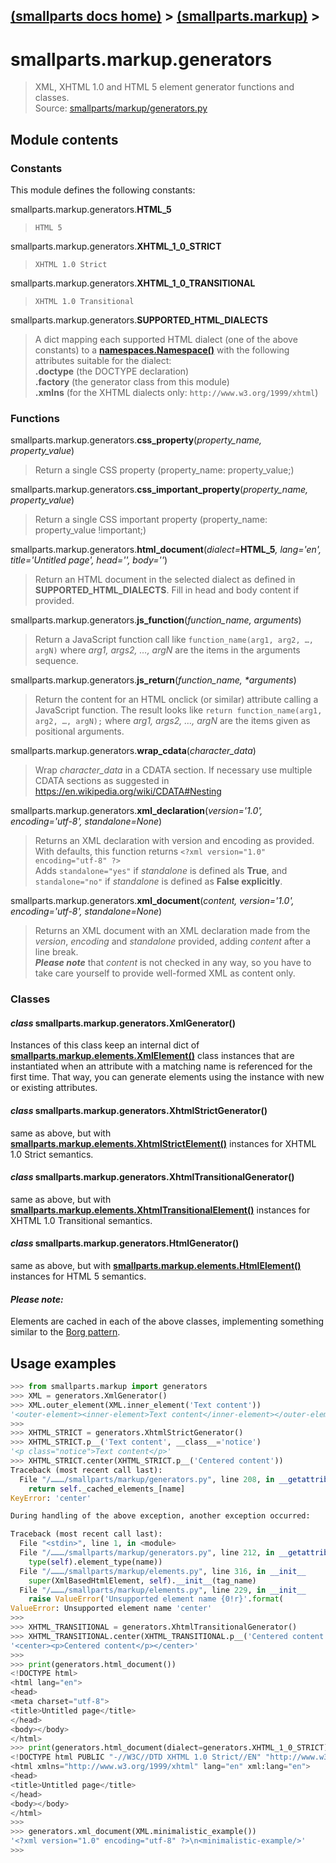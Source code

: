 [(smallparts docs home)](./) > [(smallparts.markup)](./smallparts.markup.md) >
----
# smallparts.markup.generators

> XML, XHTML 1.0 and HTML 5 element generator functions and classes.  
> Source: [smallparts/markup/generators.py](https://github.com/blackstream-x/smallparts/blob/master/smallparts/markup/generators.py)

## Module contents

### Constants

This module defines the following constants:

smallparts.markup.generators.**HTML_5**

> ```HTML 5```

smallparts.markup.generators.**XHTML_1_0_STRICT**

> ```XHTML 1.0 Strict```

smallparts.markup.generators.**XHTML_1_0_TRANSITIONAL**

> ```XHTML 1.0 Transitional```

smallparts.markup.generators.**SUPPORTED_HTML_DIALECTS**

> A dict mapping each supported HTML dialect (one of the above constants)
> to a **[namespaces.Namespace()](./smallparts.namespaces.md#class-smallpartsnamespacesnamespace)**
> with the following attributes suitable for the dialect:  
> **.doctype** (the DOCTYPE declaration)  
> **.factory** (the generator class from this module)  
> **.xmlns** (for the XHTML dialects only: ```http://www.w3.org/1999/xhtml```)

### Functions

smallparts.markup.generators.**css_property**(*property_name, property_value*)

> Return a single CSS property (property_name: property_value;)

smallparts.markup.generators.**css_important_property**(*property_name, property_value*)

> Return a single CSS important property (property\_name: property\_value !important;)

smallparts.markup.generators.**html_document**(_dialect=_**HTML_5**_, lang='en', title='Untitled page', head='', body=''_)

> Return an HTML document in the selected dialect as defined in **SUPPORTED_HTML_DIALECTS**.
> Fill in head and body content if provided.

smallparts.markup.generators.**js_function**(*function_name, arguments*)

> Return a JavaScript function call like
> ```function_name(arg1, arg2, …, argN)```
> where *arg1, args2, …, argN* are the items in the arguments sequence.

smallparts.markup.generators.**js_return**(*function_name,* _*arguments_)

> Return the content for an HTML onclick (or similar) attribute
> calling a JavaScript function. The result looks like
> ```return function_name(arg1, arg2, …, argN);```
> where *arg1, args2, …, argN* are the items given as positional arguments.

smallparts.markup.generators.**wrap_cdata**(*character_data*)

> Wrap *character_data* in a CDATA section.
> If necessary use multiple CDATA sections as suggested in
> <https://en.wikipedia.org/wiki/CDATA#Nesting>

smallparts.markup.generators.**xml_declaration**(*version='1.0', encoding='utf-8', standalone=None*)

> Returns an XML declaration with version and encoding as provided.
> With defaults, this function returns ```<?xml version="1.0" encoding="utf-8" ?>```  
> Adds ```standalone="yes"``` if *standalone* is defined als **True**, and
> ```standalone="no"``` if *standalone* is defined as **False explicitly**.

smallparts.markup.generators.**xml_document**(*content, version='1.0', encoding='utf-8', standalone=None*)

> Returns an XML document with an XML declaration made from the
> *version*, *encoding* and *standalone* provided, adding *content*
> after a line break.  
> ***Please note*** that *content* is not checked in any way,
> so you have to take care yourself to provide well-formed XML as content only.


### Classes

#### *class* smallparts.markup.generators.**XmlGenerator**()

Instances of this class keep an internal dict of
**[smallparts.markup.elements.XmlElement()](./smallparts.markup.elements.md#class-smallpartsmarkupelementsxmlelementtag_name)**
class instances that are instantiated when an attribute with a matching name
is referenced for the first time. That way, you can generate elements using the
instance with new or existing attributes.

#### *class* smallparts.markup.generators.**XhtmlStrictGenerator**()

same as above, but with
**[smallparts.markup.elements.XhtmlStrictElement()](./smallparts.markup.elements.md#class-smallpartsmarkupelementsxhtmlstrictelementtag_name)**
instances for XHTML 1.0 Strict semantics.

#### *class* smallparts.markup.generators.**XhtmlTransitionalGenerator**()

same as above, but with
**[smallparts.markup.elements.XhtmlTransitionalElement()](./smallparts.markup.elements.md#class-smallpartsmarkupelementsxhtmltransitionalelementtag_name)**
instances for XHTML 1.0 Transitional semantics.

#### *class* smallparts.markup.generators.**HtmlGenerator**()

same as above, but with
**[smallparts.markup.elements.HtmlElement()](./smallparts.markup.elements.md#class-smallpartsmarkupelementshtmlelementtag_name)**
instances for HTML 5 semantics.

#### *Please note:*

Elements are cached in each of the above classes, implementing something
similar to the [Borg pattern](http://www.aleax.it/Python/5ep.html).

## Usage examples

```python
>>> from smallparts.markup import generators
>>> XML = generators.XmlGenerator()
>>> XML.outer_element(XML.inner_element('Text content'))
'<outer-element><inner-element>Text content</inner-element></outer-element>'
>>> 
>>> XHTML_STRICT = generators.XhtmlStrictGenerator()
>>> XHTML_STRICT.p__('Text content', __class__='notice')
'<p class="notice">Text content</p>'
>>> XHTML_STRICT.center(XHTML_STRICT.p__('Centered content'))
Traceback (most recent call last):
  File "/………/smallparts/markup/generators.py", line 208, in __getattribute__
    return self._cached_elements_[name]
KeyError: 'center'

During handling of the above exception, another exception occurred:

Traceback (most recent call last):
  File "<stdin>", line 1, in <module>
  File "/………/smallparts/markup/generators.py", line 212, in __getattribute__
    type(self).element_type(name))
  File "/………/smallparts/markup/elements.py", line 316, in __init__
    super(XmlBasedHtmlElement, self).__init__(tag_name)
  File "/………/smallparts/markup/elements.py", line 229, in __init__
    raise ValueError('Unsupported element name {0!r}'.format(
ValueError: Unsupported element name 'center'
>>> 
>>> XHTML_TRANSITIONAL = generators.XhtmlTransitionalGenerator()
>>> XHTML_TRANSITIONAL.center(XHTML_TRANSITIONAL.p__('Centered content'))
'<center><p>Centered content</p></center>'
>>> 
>>> print(generators.html_document())
<!DOCTYPE html>
<html lang="en">
<head>
<meta charset="utf-8">
<title>Untitled page</title>
</head>
<body></body>
</html>
>>> print(generators.html_document(dialect=generators.XHTML_1_0_STRICT))
<!DOCTYPE html PUBLIC "-//W3C//DTD XHTML 1.0 Strict//EN" "http://www.w3.org/TR/xhtml1/DTD/xhtml1-strict.dtd">
<html xmlns="http://www.w3.org/1999/xhtml" lang="en" xml:lang="en">
<head>
<title>Untitled page</title>
</head>
<body></body>
</html>
>>> 
>>> generators.xml_document(XML.minimalistic_example())
'<?xml version="1.0" encoding="utf-8" ?>\n<minimalistic-example/>'
>>> 
```

